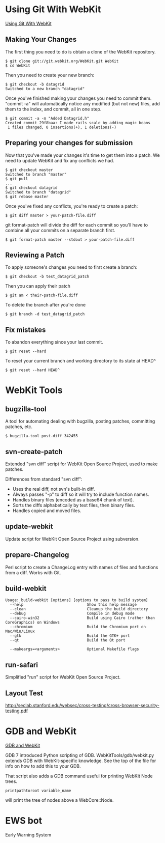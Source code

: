 # Using Git With WebKit

[Using Git With WebKit](http://trac.webkit.org/wiki/UsingGitWithWebKit)

## Making Your Changes

The first thing you need to do is obtain a clone of the WebKit repository.

	$ git clone git://git.webkit.org/WebKit.git WebKit  
	$ cd WebKit

Then you need to create your new branch:

	$ git checkout -b datagrid  
	Switched to a new branch "datagrid"

Once you've finished making your changes you need to commit them. "commit -a" will automatically notice any modified (but not new) files, add them to the index, and commit, all in one step.

	$ git commit -a -m "Added Datagrid.h"  
	Created commit 29f8baa: I made rails scale by adding magic beans  
	 1 files changed, 0 insertions(+), 1 deletions(-)

## Preparing your changes for submission

Now that you've made your changes it's time to get them into a patch. We need to update WebKit and fix any conflicts we had.

	$ git checkout master  
	Switched to branch "master"  
	$ git pull  
	...  
	$ git checkout datagrid  
	Switched to branch "datagrid"  
	$ git rebase master

Once you've fixed any conflicts, you're ready to create a patch:

	$ git diff master > your-patch-file.diff

git format-patch will divide the diff for each commit so you'll have to combine all your commits on a separate branch first.

	$ git format-patch master --stdout > your-patch-file.diff

## Reviewing a Patch

To apply someone's changes you need to first create a branch:

	$ git checkout -b test_datagrid_patch

Then you can apply their patch

	$ git am < their-patch-file.diff

To delete the branch after you're done

	$ git branch -d test_datagrid_patch

## Fix mistakes

To abandon everything since your last commit.

	$ git reset --hard

To reset your current branch and working directory to its state at HEAD^

	$ git reset --hard HEAD^

# WebKit Tools

## bugzilla-tool

A tool for automating dealing with bugzilla, posting patches, committing patches, etc.

	$ bugzilla-tool post-diff 342455

## svn-create-patch

Extended "svn diff" script for WebKit Open Source Project, used to make patches.

Differences from standard "svn diff":

* Uses the real diff, not svn's built-in diff.
* Always passes "-p" to diff so it will try to include function names.
* Handles binary files (encoded as a base64 chunk of text).
* Sorts the diffs alphabetically by text files, then binary files.
* Handles copied and moved files.

## update-webkit

Update script for WebKit Open Source Project using subversion.

## prepare-Changelog

Perl script to create a ChangeLog entry with names of files and functions from a diff. Works with Git.

## build-webkit

	Usage: build-webkit [options] [options to pass to build system]
	  --help                            Show this help message
	  --clean                           Cleanup the build directory
	  --debug                           Compile in debug mode
	  --cairo-win32                     Build using Cairo (rather than CoreGraphics) on Windows
	  --chromium                        Build the Chromium port on Mac/Win/Linux
	  --gtk                             Build the GTK+ port
	  --qt                              Build the Qt port

	  --makeargs=<arguments>            Optional Makefile flags

## run-safari

Simplified "run" script for WebKit Open Source Project.

## Layout Test

http://seclab.stanford.edu/websec/cross-testing/cross-browser-security-testing.pdf

# GDB and WebKit

[GDB and WebKit](http://trac.webkit.org/wiki/GDB)

GDB 7 introduced Python scripting of GDB. WebKitTools/gdb/webkit.py extends GDB with WebKit-specific knowledge. See the top of the file for info on how to add this to your GDB.

That script also adds a GDB command useful for printing WebKit Node trees.

	printpathtoroot variable_name

will print the tree of nodes above a WebCore::Node.

# EWS bot

Early Warning System
